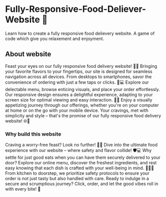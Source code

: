 # Fully-Responsive-Food-Deliever-Website 🍔
Learn how to create a fully responsive food delievery website. A game of code which give you relaxement and enjoyment.
<h2>About website</h2>
Feast your eyes on our fully responsive food delivery website! 🍔📱 Bringing your favorite flavors to your fingertips, our site is designed for seamless navigation across all devices. From desktops to smartphones, savor the convenience of ordering with just a few taps or clicks. 🛒💻 Explore our delectable menu, browse enticing visuals, and place your order effortlessly. Our responsive design ensures a delightful experience, adapting to your screen size for optimal viewing and easy interaction. 🥗🍕 Enjoy a visually appetizing journey through our offerings, whether you're on your computer at home or on the go with your mobile device. Your cravings, met with simplicity and style – that's the promise of our fully responsive food delivery website! 🌐🚀
<h3>Why build this website</h3>
Craving a worry-free feast? Look no further! 🍔🌐 Dive into the ultimate food experience with our website – where safety and flavor collide! 🛡️💻 Why settle for just good eats when you can have them securely delivered to your door? Explore our online menu, discover the freshest ingredients, and rest easy knowing that each dish is crafted with your well-being in mind. 👩‍🍳🚚 From kitchen to doorstep, we prioritize safety protocols to ensure your order is not just tasty but also handled with care. Ready to indulge in a secure and scrumptious journey? Click, order, and let the good vibes roll in with every bite! 🌟
